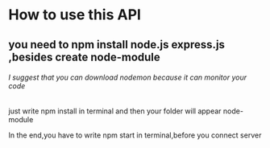 # How to use this API

## you need to npm install node.js express.js ,besides create node-module

###### I suggest that you can download nodemon because it can monitor your code 

just write npm install in terminal and then your folder will appear node-module

In the end,you have to write npm start in terminal,before you connect server
